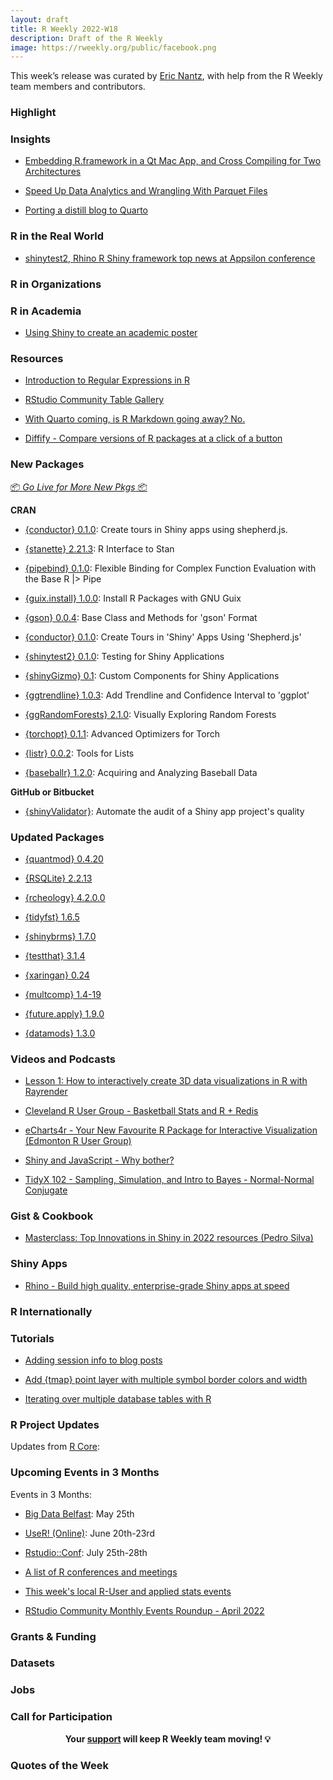 ```yaml
---
layout: draft
title: R Weekly 2022-W18
description: Draft of the R Weekly
image: https://rweekly.org/public/facebook.png
---
```



This week’s release was curated by [Eric Nantz](), with help from the R Weekly team members and contributors.



###  Highlight



### Insights

+ [Embedding R.framework in a Qt Mac App, and Cross Compiling for Two Architectures](https://www.amirmasoudabdol.name/embedding-rframework-in-a-qt-mac-app-and-cross-compiling-for-two-architectures/)

+ [Speed Up Data Analytics and Wrangling With Parquet Files](https://www.rstudio.com/blog/speed-up-data-analytics-with-parquet-files/)

+ [Porting a distill blog to Quarto](https://blog.djnavarro.net/posts/2022-04-20_porting-to-quarto/)

### R in the Real World

+ [shinytest2, Rhino R Shiny framework top news at Appsilon conference](https://www.infoworld.com/article/3658981/shinytest2-rhino-r-shiny-framework-top-news-at-appsilon-conference.html)



###  R in Organizations



###  R in Academia

+ [Using Shiny to create an academic poster](https://bryer.org/post/2022-04-25-shiny_posters/)



###  Resources
+ [Introduction to Regular Expressions in R](https://rolkra.github.io/regex-for-beginners-detect/)

+ [RStudio Community Table Gallery](https://www.rstudio.com/blog/rstudio-community-table-gallery/)

+ [With Quarto coming, is R Markdown going away? No.](https://yihui.org/en/2022/04/quarto-r-markdown/)

+ [Diffify - Compare versions of R packages at a click of a button](https://www.jumpingrivers.com/blog/diffify-launch)
###  New Packages

<p class="added-hostname"><a href="https://rweekly.org/live" target="_blank" class="externalLink">📦 <i>Go Live for More New Pkgs</i> 📦</a></p>

**CRAN**

+ [{conductor} 0.1.0](https://conductor.etiennebacher.com/#/): Create tours in Shiny apps using shepherd.js.

+ [{stanette} 2.21.3](https://cran.r-project.org/package=stanette): R Interface to Stan

+ [{pipebind} 0.1.0](https://cran.r-project.org/package=pipebind): Flexible Binding for Complex Function Evaluation with the Base R |> Pipe

+ [{guix.install} 1.0.0](https://cran.r-project.org/package=guix.install): Install R Packages with GNU Guix

+ [{gson} 0.0.4](https://cran.r-project.org/package=gson): Base Class and Methods for 'gson' Format

+ [{conductor} 0.1.0](https://cran.r-project.org/package=conductor): Create Tours in 'Shiny' Apps Using 'Shepherd.js'

+ [{shinytest2} 0.1.0](https://cran.r-project.org/package=shinytest2): Testing for Shiny Applications

+ [{shinyGizmo} 0.1](https://cran.r-project.org/package=shinyGizmo): Custom Components for Shiny Applications

+ [{ggtrendline} 1.0.3](https://cran.r-project.org/package=ggtrendline): Add Trendline and Confidence Interval to 'ggplot'

+ [{ggRandomForests} 2.1.0](https://cran.r-project.org/package=ggRandomForests): Visually Exploring Random Forests

+ [{torchopt} 0.1.1](https://cran.r-project.org/package=torchopt): Advanced Optimizers for Torch

+ [{listr} 0.0.2](https://cran.r-project.org/package=listr): Tools for Lists

+ [{baseballr} 1.2.0](https://cran.r-project.org/package=baseballr): Acquiring and Analyzing Baseball Data

**GitHub or Bitbucket**

+ [{shinyValidator}](http://opensource.nibr.com/shinyValidator): Automate the audit of a Shiny app project's quality


### Updated Packages

+ [{quantmod} 0.4.20](https://cran.r-project.org/package=quantmod)

+ [{RSQLite} 2.2.13](https://cran.r-project.org/package=RSQLite)


+ [{rcheology} 4.2.0.0](https://cran.r-project.org/package=rcheology)

+ [{tidyfst} 1.6.5](https://cran.r-project.org/package=tidyfst)


+ [{shinybrms} 1.7.0](https://cran.r-project.org/package=shinybrms)

+ [{testthat} 3.1.4](https://cran.r-project.org/package=testthat)

+ [{xaringan} 0.24](https://cran.r-project.org/package=xaringan)

+ [{multcomp} 1.4-19](https://cran.r-project.org/package=multcomp)

+ [{future.apply} 1.9.0](https://cran.r-project.org/package=future.apply)

+ [{datamods} 1.3.0](https://cran.r-project.org/package=datamods)
###  Videos and Podcasts

+ [Lesson 1: How to interactively create 3D data visualizations in R with Rayrender](https://www.youtube.com/watch?v=fZ3RvNezIrw)

+ [Cleveland R User Group - Basketball Stats and R + Redis](https://www.youtube.com/watch?v=UU_k5EjXGmg)

+ [eCharts4r - Your New Favourite R Package for Interactive Visualization (Edmonton R User Group)](https://www.youtube.com/watch?v=TN10L3QrBXQ)

+ [Shiny and JavaScript - Why bother?](https://www.youtube.com/watch?v=l9DQFnulkys)

+ [TidyX 102 - Sampling, Simulation, and Intro to Bayes - Normal-Normal Conjugate](https://www.youtube.com/watch?v=3VXvQhH9KzE)





### Gist & Cookbook

+ [Masterclass: Top Innovations in Shiny in 2022 resources (Pedro Silva)](https://gist.github.com/pedrocoutinhosilva/4900c45bdaf068353086cdc29df02dd9)



### Shiny Apps

+ [Rhino - Build high quality, enterprise-grade Shiny apps at speed](https://appsilon.github.io/rhino)

### R Internationally



###  Tutorials

+ [Adding session info to blog posts](https://themockup.blog/posts/2022-04-18-session-info)

+ [Add {tmap} point layer with multiple symbol border colors and width](https://statnmap.com/2022-04-28-tmap-point-layer-with-multiple-symbol-border-colors-and-width/)

+ [Iterating over multiple database tables with R](https://www.johnmackintosh.net/blog/2022-04-28-purrr-sql/)

<!--<div class="post-more-begin></div><div class="post-more-end"></div>-->

###  R Project Updates

Updates from [R Core](http://developer.r-project.org/blosxom.cgi/R-devel/NEWS):


###  Upcoming Events in 3 Months

Events in 3 Months:

+ [Big Data Belfast](https://www.bigdatabelfast.com/): May 25th

+ [UseR! (Online)](https://user2022.r-project.org/): June 20th-23rd

+ [Rstudio::Conf](https://www.rstudio.com/conference/): July 25th-28th

+ [A list of R conferences and meetings](https://jumpingrivers.github.io/meetingsR/events.html)

+ [This week's local R-User and applied stats events](https://community.rstudio.com/c/irl)

+ [RStudio Community Monthly Events Roundup - April 2022](https://www.rstudio.com/blog/rstudio-community-monthly-events-roundup-april-2022/)

### Grants & Funding


### Datasets

### Jobs




###  Call for Participation


<p class="hide-support added-hostname support-rweekly" style="text-align: center;font-weight: bold;">Your <a class="non-visited externalLink" href="https://www.patreon.com/rweekly" onclick="pas(this)">support</a> will keep R Weekly team moving! 💡</p>

###  Quotes of the Week
